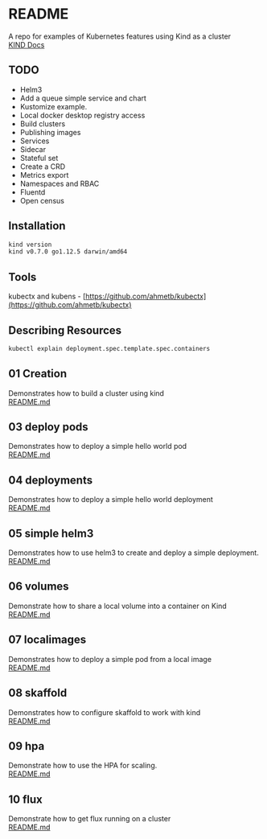 # README

A repo for examples of Kubernetes features using Kind as a cluster  
[KIND Docs](https://kind.sigs.k8s.io/docs/user/quick-start/)

## TODO

* Helm3
* Add a queue simple service and chart
* Kustomize example.
* Local docker desktop registry access
* Build clusters
* Publishing images
* Services
* Sidecar
* Stateful set
* Create a CRD
* Metrics export
* Namespaces and RBAC
* Fluentd
* Open census

## Installation

```sh
kind version
kind v0.7.0 go1.12.5 darwin/amd64
```

## Tools

kubectx and kubens - [https://github.com/ahmetb/kubectx](https://github.com/ahmetb/kubectx)

## Describing Resources

```sh
kubectl explain deployment.spec.template.spec.containers
```

## 01 Creation

Demonstrates how to build a cluster using kind  
[README.md](01_creation/README.md)

## 03 deploy pods

Demonstrates how to deploy a simple hello world pod  
[README.md](03_deploy_pod/README.md)

## 04 deployments

Demonstrates how to deploy a simple hello world deployment  
[README.md](04_deployments/README.md)

## 05 simple helm3

Demonstrates how to use helm3 to create and deploy a simple deployment.  
[README.md](05_simple_helm3/README.md)

## 06 volumes

Demonstrate how to share a local volume into a container on Kind  
[README.md](06_volumes/README.md)

## 07 localimages

Demonstrates how to deploy a simple pod from a local image  
[README.md](07_localimages/README.md)

## 08 skaffold

Demonstrates how to configure skaffold to work with kind  
[README.md](08_skaffold/README.md)

## 09 hpa

Demonstrate how to use the HPA for scaling.  
[README.md](09_hpa/README.md)

## 10 flux

Demonstrate how to get flux running on a cluster  
[README.md](10_flux/README.md)